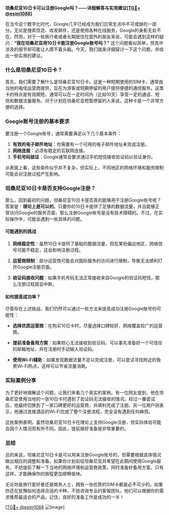 **坦桑尼亚10日卡可以注册Google吗？——详细解答与实用建议[[TG💪+ @esim1088](https://t.me/s/esim1088)]**

在当今这个数字化时代，Google几乎已经成为我们日常生活中不可或缺的一部分。无论是搜索信息、收发邮件，还是使用各种在线服务，Google的身影无处不在。然而，对于一些旅行者或者长期居住在国外的朋友来说，可能会遇到这样的疑问：**“我在坦桑尼亚用10日卡能注册Google账号吗？”** 这个问题看似简单，但其中涉及的细节却可能让人摸不着头脑。今天，我们就来详细探讨一下这个问题，并给出一些实用的建议。

### 什么是坦桑尼亚10日卡？

首先，我们需要了解什么是坦桑尼亚10日卡。这是一种短期使用的SIM卡，通常由当地的电信运营商提供，旨在为游客或短期停留的用户提供便捷的通信服务。这类卡的特点是有效期短，通常可以在一定时间内（比如10天）享受一定的通话、短信和数据流量服务。对于计划在坦桑尼亚短暂停留的人来说，这种卡是一个非常方便的选择。

### Google账号注册的基本要求

要注册一个Google账号，通常需要满足以下几个基本条件：

1. **有效的电子邮件地址**：你需要有一个可用的电子邮件地址来完成注册。
2. **网络连接**：必须有稳定的互联网连接。
3. **手机号码验证**：Google通常会要求通过手机短信接收验证码以验证身份。

从表面上看，这些条件似乎并不复杂，但实际上，不同地区的网络环境和服务限制可能会对注册过程产生影响。

### 坦桑尼亚10日卡是否支持Google注册？

那么，回到最初的问题，坦桑尼亚10日卡是否真的能够用于注册Google账号呢？答案是：**理论上是可以的**。只要你的10日卡提供了足够的数据流量，并且能够正常访问Google的服务页面，那么注册Google账号是没有技术障碍的。不过，在实际操作中，可能会遇到一些具体的问题。

#### 可能遇到的挑战

1. **网络稳定性**：虽然10日卡提供了基础的数据流量，但在某些偏远地区，网络信号可能不稳定，这会影响注册过程。
   
2. **运营商限制**：部分运营商可能会对国际服务的访问进行限制，导致无法顺利打开Google注册页面。

3. **验证码接收问题**：如果手机号码无法正常接收来自Google的验证码短信，那么注册过程就会中断。

#### 如何提高成功率？

尽管存在上述挑战，我们仍然可以通过一些方法来提高成功注册Google账号的可能性：

- **选择优质运营商**：在购买10日卡时，尽量选择口碑较好、网络覆盖较广的运营商。
  
- **提前准备备用方案**：如果担心无法接收到验证码，可以事先准备好一个可信任的邮箱地址，并在注册时手动输入验证码。

- **使用Wi-Fi辅助**：如果发现数据流量不足以完成注册，可以尝试寻找附近的免费Wi-Fi热点，这样可以节省流量消耗。

### 实际案例分享

为了更好地理解这个问题，让我们来看几个真实的案例。有一位网友提到，他在坦桑尼亚使用当地的一张10日卡时遇到了验证码无法接收的情况。经过一番尝试后，他最终切换到了一家口碑更好的运营商，并顺利完成了注册。另一位用户则表示，他通过连接酒店的Wi-Fi完成了整个注册流程，完全没有遇到任何麻烦。

这些案例表明，虽然坦桑尼亚10日卡在理论上支持Google注册，但实际体验可能会因个人情况而有所不同。因此，提前做好准备是非常重要的。

### 总结

总的来说，坦桑尼亚10日卡是可以用来注册Google账号的，但需要根据具体情况做出相应的调整和准备。如果你计划前往坦桑尼亚并希望在此期间使用Google服务，不妨提前了解一下当地的网络环境和运营商政策，同时准备好备用方案。只有这样，才能确保你的旅程更加顺畅愉快。

无论你是旅行爱好者还是商务人士，拥有一张优质的SIM卡都是必不可少的。如果你还在犹豫如何选择合适的卡种，不妨咨询专业的客服团队，他们可以根据你的需求推荐最适合的产品。记住，良好的准备工作是成功的一半！

[[TG💪+ @esim1088](https://t.me/s/esim1088) ![Image](https://i.postimg.cc/4NQfJmqS/Snipaste-2025-05-13-00-14-12.png)]